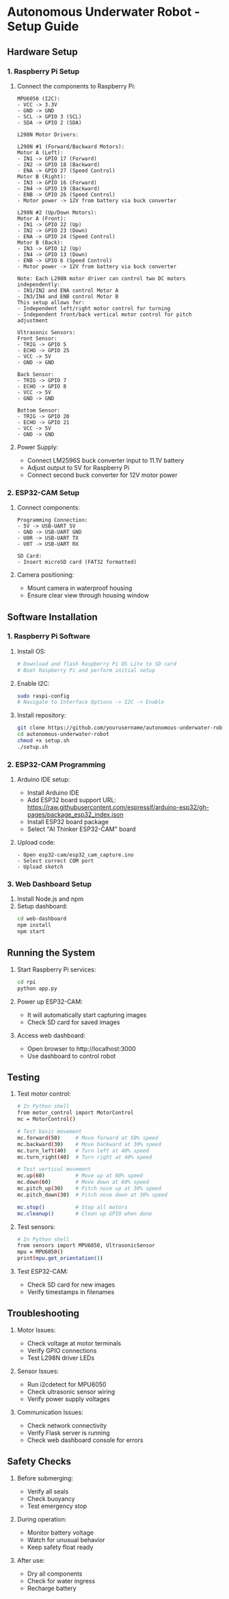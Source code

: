 # Autonomous Underwater Robot - Setup Guide

## Hardware Setup

### 1. Raspberry Pi Setup
1. Connect the components to Raspberry Pi:
   ```
   MPU6050 (I2C):
   - VCC -> 3.3V
   - GND -> GND
   - SCL -> GPIO 3 (SCL)
   - SDA -> GPIO 2 (SDA)

   L298N Motor Drivers:

   L298N #1 (Forward/Backward Motors):
   Motor A (Left):
   - IN1 -> GPIO 17 (Forward)
   - IN2 -> GPIO 18 (Backward)
   - ENA -> GPIO 27 (Speed Control)
   Motor B (Right):
   - IN3 -> GPIO 16 (Forward)
   - IN4 -> GPIO 19 (Backward)
   - ENB -> GPIO 26 (Speed Control)
   - Motor power -> 12V from battery via buck converter

   L298N #2 (Up/Down Motors):
   Motor A (Front):
   - IN1 -> GPIO 22 (Up)
   - IN2 -> GPIO 23 (Down)
   - ENA -> GPIO 24 (Speed Control)
   Motor B (Back):
   - IN3 -> GPIO 12 (Up)
   - IN4 -> GPIO 13 (Down)
   - ENB -> GPIO 6 (Speed Control)
   - Motor power -> 12V from battery via buck converter

   Note: Each L298N motor driver can control two DC motors independently:
   - IN1/IN2 and ENA control Motor A
   - IN3/IN4 and ENB control Motor B
   This setup allows for:
   - Independent left/right motor control for turning
   - Independent front/back vertical motor control for pitch adjustment

   Ultrasonic Sensors:
   Front Sensor:
   - TRIG -> GPIO 5
   - ECHO -> GPIO 25
   - VCC -> 5V
   - GND -> GND

   Back Sensor:
   - TRIG -> GPIO 7
   - ECHO -> GPIO 8
   - VCC -> 5V
   - GND -> GND

   Bottom Sensor:
   - TRIG -> GPIO 20
   - ECHO -> GPIO 21
   - VCC -> 5V
   - GND -> GND
   ```

2. Power Supply:
   - Connect LM2596S buck converter input to 11.1V battery
   - Adjust output to 5V for Raspberry Pi
   - Connect second buck converter for 12V motor power

### 2. ESP32-CAM Setup
1. Connect components:
   ```
   Programming Connection:
   - 5V -> USB-UART 5V
   - GND -> USB-UART GND
   - U0R -> USB-UART TX
   - U0T -> USB-UART RX
   
   SD Card:
   - Insert microSD card (FAT32 formatted)
   ```

2. Camera positioning:
   - Mount camera in waterproof housing
   - Ensure clear view through housing window

## Software Installation

### 1. Raspberry Pi Software
1. Install OS:
   ```bash
   # Download and flash Raspberry Pi OS Lite to SD card
   # Boot Raspberry Pi and perform initial setup
   ```

2. Enable I2C:
   ```bash
   sudo raspi-config
   # Navigate to Interface Options -> I2C -> Enable
   ```

3. Install repository:
   ```bash
   git clone https://github.com/yourusername/autonomous-underwater-robot.git
   cd autonomous-underwater-robot
   chmod +x setup.sh
   ./setup.sh
   ```

### 2. ESP32-CAM Programming
1. Arduino IDE setup:
   - Install Arduino IDE
   - Add ESP32 board support URL: https://raw.githubusercontent.com/espressif/arduino-esp32/gh-pages/package_esp32_index.json
   - Install ESP32 board package
   - Select "AI Thinker ESP32-CAM" board

2. Upload code:
   ```
   - Open esp32-cam/esp32_cam_capture.ino
   - Select correct COM port
   - Upload sketch
   ```

### 3. Web Dashboard Setup
1. Install Node.js and npm
2. Setup dashboard:
   ```bash
   cd web-dashboard
   npm install
   npm start
   ```

## Running the System

1. Start Raspberry Pi services:
   ```bash
   cd rpi
   python app.py
   ```

2. Power up ESP32-CAM:
   - It will automatically start capturing images
   - Check SD card for saved images

3. Access web dashboard:
   - Open browser to http://localhost:3000
   - Use dashboard to control robot

## Testing

1. Test motor control:
   ```bash
   # In Python shell
   from motor_control import MotorControl
   mc = MotorControl()
   
   # Test basic movement
   mc.forward(50)     # Move forward at 50% speed
   mc.backward(30)    # Move backward at 30% speed
   mc.turn_left(40)   # Turn left at 40% speed
   mc.turn_right(40)  # Turn right at 40% speed
   
   # Test vertical movement
   mc.up(60)          # Move up at 60% speed
   mc.down(60)        # Move down at 60% speed
   mc.pitch_up(30)    # Pitch nose up at 30% speed
   mc.pitch_down(30)  # Pitch nose down at 30% speed
   
   mc.stop()          # Stop all motors
   mc.cleanup()       # Clean up GPIO when done
   ```

2. Test sensors:
   ```bash
   # In Python shell
   from sensors import MPU6050, UltrasonicSensor
   mpu = MPU6050()
   print(mpu.get_orientation())
   ```

3. Test ESP32-CAM:
   - Check SD card for new images
   - Verify timestamps in filenames

## Troubleshooting

1. Motor Issues:
   - Check voltage at motor terminals
   - Verify GPIO connections
   - Test L298N driver LEDs

2. Sensor Issues:
   - Run i2cdetect for MPU6050
   - Check ultrasonic sensor wiring
   - Verify power supply voltages

3. Communication Issues:
   - Check network connectivity
   - Verify Flask server is running
   - Check web dashboard console for errors

## Safety Checks

1. Before submerging:
   - Verify all seals
   - Check buoyancy
   - Test emergency stop

2. During operation:
   - Monitor battery voltage
   - Watch for unusual behavior
   - Keep safety float ready

3. After use:
   - Dry all components
   - Check for water ingress
   - Recharge battery
